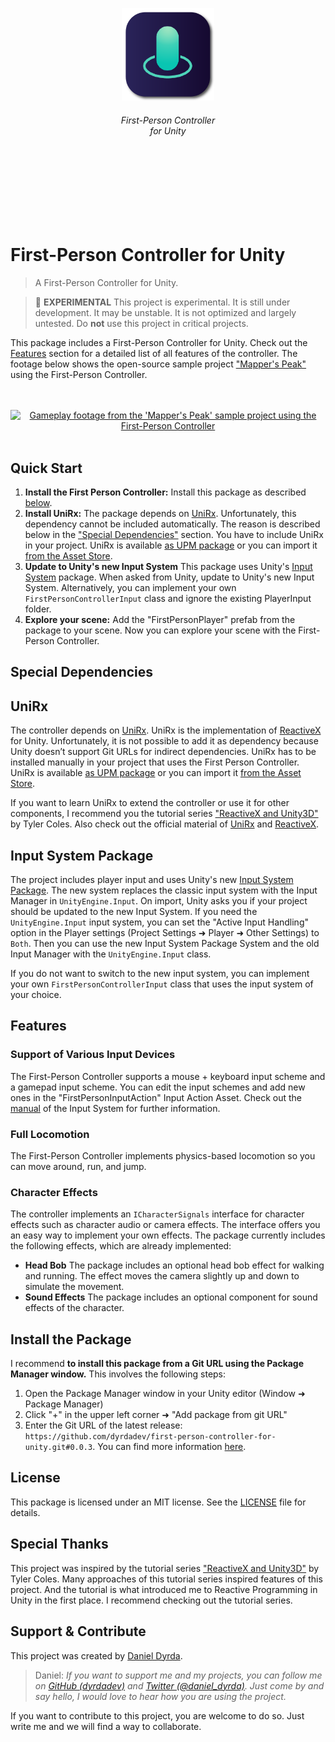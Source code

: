 <br>
<br>
<br>
<br>
<br>
<br>
<div align=center>
<a href="https://github.com/dyrdadev/first-person-controller-for-unit">
    <img src="./Media/icon.png" alt="An icon of the first person controller for unity project." width="148px"/>
</a>
</div>
<h6 align=center>
    First-Person Controller <br/> for Unity
</h6>
<br>
<br>
<br>
<br>
<br>
<br>

# First-Person Controller for Unity

> A First-Person Controller for Unity.

> 🧪 **EXPERIMENTAL** This project is experimental. It is still under development. It may be unstable. It is not optimized and largely untested. Do **not** use this project in critical projects.

This package includes a First-Person Controller for Unity. Check out the [Features](#features) section for a detailed list of all features of the controller. The footage below shows the open-source sample project ["Mapper's Peak"](https://github.com/dyrdadev/mappers-peak) using the First-Person Controller.

<p align=center>
    <br>
    <br>
    <a href="https://github.com/dyrdadev/first-person-controller-for-unity">
        <img src="./Media/first_person_controller_github_preview.gif" alt="Gameplay footage from the 'Mapper's Peak' sample project using the First-Person Controller"/>
    </a>
    <br>
    <br>
</p>

## Quick Start

1. **Install the First Person Controller:** Install this package as described [below](#install-the-package).
2. **Install UniRx:** The package depends on [UniRx](https://github.com/neuecc/UniRx). Unfortunately, this dependency cannot be included automatically. The reason is described below in the ["Special Dependencies"](#unirx) section. You have to include UniRx in your project. UniRx is available [as UPM package](https://github.com/neuecc/UniRx#upm-package) or you can import it [from the Asset Store](https://assetstore.unity.com/packages/tools/integration/unirx-reactive-extensions-for-unity-17276).
3. **Update to Unity's new Input System** This package uses Unity's [Input System](https://docs.unity3d.com/2020.2/Documentation/Manual/com.unity.inputsystem.html) package. When asked from Unity, update to Unity's new Input System. Alternatively, you can implement your own ```FirstPersonControllerInput``` class and ignore the existing PlayerInput folder.
4. **Explore your scene:** Add the "FirstPersonPlayer" prefab from the package to your scene. Now you can explore your scene with the First-Person Controller.

## Special Dependencies

## UniRx

The controller depends on [UniRx](https://github.com/neuecc/UniRx). UniRx is the implementation of [ReactiveX](http://reactivex.io/) for Unity. Unfortunately, it is not possible to add it as dependency because Unity doesn’t support Git URLs for indirect dependencies. UniRx has to be installed manually in your project that uses the First Person Controller. UniRx is available [as UPM package](https://github.com/neuecc/UniRx#upm-package) or you can import it [from the Asset Store](https://assetstore.unity.com/packages/tools/integration/unirx-reactive-extensions-for-unity-17276).

If you want to learn UniRx to extend the controller or use it for other components, I recommend you the tutorial series ["ReactiveX and Unity3D"](https://javadocmd.com/blog/reactivex-unity3d-part-1/) by Tyler Coles. Also check out the official material of [UniRx](https://github.com/neuecc/UniRx) and [ReactiveX](http://reactivex.io/).

## Input System Package

The project includes player input and uses Unity's new [Input System Package](https://docs.unity3d.com/2020.2/Documentation/Manual/com.unity.inputsystem.html). The new system replaces the classic input system with the Input Manager in ```UnityEngine.Input```. On import, Unity asks you if your project should be updated to the new Input System. If you need the ```UnityEngine.Input``` input system, you can set the "Active Input Handling" option in the Player settings (Project Settings ➜ Player ➜ Other Settings) to ```Both```. Then you can use the new Input System Package System and the old Input Manager with the ```UnityEngine.Input``` class.

If you do not want to switch to the new input system, you can implement your own ```FirstPersonControllerInput``` class that uses the input system of your choice.

## Features

### Support of Various Input Devices

The First-Person Controller supports a mouse + keyboard input scheme and a gamepad input scheme. You can edit the input schemes and add new ones in the "FirstPersonInputAction" Input Action Asset. Check out the [manual](https://docs.unity3d.com/2020.2/Documentation/Manual/com.unity.inputsystem.html) of the Input System for further information.

### Full Locomotion

The First-Person Controller implements physics-based locomotion so you can move around, run, and jump.

### Character Effects

The controller implements an ```ICharacterSignals``` interface for character effects such as character audio or camera effects. The interface offers you an easy way to implement your own effects. The package currently includes the following effects, which are already implemented:

- **Head Bob** The package includes an optional head bob effect for walking and running. The effect moves the camera slightly up and down to simulate the movement.
- **Sound Effects** The package includes an optional component for sound effects of the character.

## Install the Package

I recommend **to install this package from a Git URL using the Package Manager window.** This involves the following steps:

1. Open the Package Manager window in your Unity editor (Window ➜ Package Manager)
2. Click "+" in the upper left corner ➜ "Add package from git URL" 
4. Enter the Git URL of the latest release: ```https://github.com/dyrdadev/first-person-controller-for-unity.git#0.0.3```. You can find more information [here](https://docs.unity3d.com/Manual/upm-ui-giturl.html).

## License

This package is licensed under an MIT license. See the [LICENSE](/LICENSE.md) file for details.

## Special Thanks

This project was inspired by the tutorial series ["ReactiveX and Unity3D"](https://javadocmd.com/blog/reactivex-unity3d-part-1/) by Tyler Coles. Many approaches of this tutorial series inspired features of this project. And the tutorial is what introduced me to Reactive Programming in Unity in the first place. I recommend checking out the tutorial series.

## Support & Contribute

This project was created by [Daniel Dyrda](https://dyrda.page).

> Daniel: _If you want to support me and my projects, you can follow me on [GitHub (dyrdadev)](https://github.com/dyrdadev) and [Twitter (@daniel_dyrda)](https://twitter.com/daniel_dyrda). Just come by and say hello, I would love to hear how you are using the project._

If you want to contribute to this project, you are welcome to do so. Just write me and we will find a way to collaborate.
